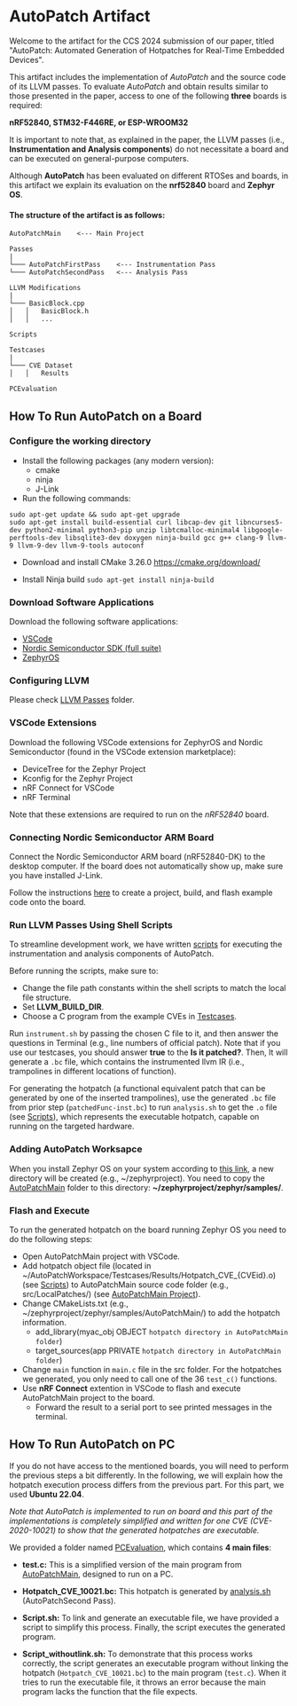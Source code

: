 # AutoPatch Artifact

Welcome to the artifact for the CCS 2024 submission of our paper, titled "AutoPatch: Automated Generation of Hotpatches for Real-Time Embedded Devices". 

This artifact includes the implementation of *AutoPatch* and the source code of its LLVM passes. 
To evaluate *AutoPatch* and obtain results similar to those presented in the paper, access to one of the following **three** boards is required: 

**nRF52840, STM32-F446RE, or ESP-WROOM32**

It is important to note that, as explained in the paper, the LLVM passes (i.e., **Instrumentation and Analysis components**) do not necessitate a board and can be executed on general-purpose computers. 

Although **AutoPatch** has been evaluated on different RTOSes and boards, in this artifact we explain its evaluation on the **nrf52840** board and **Zephyr OS**.

#### The structure of the artifact is as follows:
```
AutoPatchMain    <--- Main Project

Passes
|
└─── AutoPatchFirstPass    <--- Instrumentation Pass
└─── AutoPatchSecondPass   <--- Analysis Pass

LLVM Modifications
|
└─── BasicBlock.cpp
│   │   BasicBlock.h
│   │   ...

Scripts

Testcases
|
└─── CVE Dataset
│   │   Results

PCEvaluation
```

## How To Run AutoPatch on a Board

### Configure the working directory

- Install the following packages (any modern version):
  - cmake
  - ninja
  - J-Link
- Run the following commands:  
```shell
sudo apt-get update && sudo apt-get upgrade
sudo apt-get install build-essential curl libcap-dev git libncurses5-dev python2-minimal python3-pip unzip libtcmalloc-minimal4 libgoogle-perftools-dev libsqlite3-dev doxygen ninja-build gcc g++ clang-9 llvm-9 llvm-9-dev llvm-9-tools autoconf  
```
- Download and install CMake 3.26.0 https://cmake.org/download/

- Install Ninja build `sudo apt-get install ninja-build`
  
### Download Software Applications

Download the following software applications:

- [VSCode](https://code.visualstudio.com/)
- [Nordic Semiconductor SDK (full suite)](https://www.nordicsemi.com/Products/Development-software/nrf5-sdk)
- [ZephyrOS](https://docs.zephyrproject.org/latest/develop/getting_started/index.html)

### Configuring LLVM

Please check [LLVM Passes](Passes) folder.

### VSCode Extensions

Download the following VSCode extensions for ZephyrOS and Nordic Semiconductor (found in the VSCode extension marketplace):

- DeviceTree for the Zephyr Project
- Kconfig for the Zephyr Project
- nRF Connect for VSCode
- nRF Terminal

Note that these extensions are required to run on the *nRF52840* board.

### Connecting Nordic Semiconductor ARM Board

Connect the Nordic Semiconductor ARM board (nRF52840-DK) to the desktop computer. If the board does not automatically show up, make sure you have installed J-Link.

Follow the instructions [here](https://www.zephyrproject.org/getting-started-with-nrf-connect-for-visual-studio-code/) to create a project, build, and flash example code onto the board.

### Run LLVM Passes Using Shell Scripts

To streamline development work, we have written [scripts](Scripts) for executing the instrumentation and analysis components of AutoPatch.  

Before running the scripts, make sure to:
- Change the file path constants within the shell scripts to match the local file structure.
- Set **LLVM_BUILD_DIR**.
- Choose a C program from the example CVEs in [Testcases](Testcases).

Run `instrument.sh` by passing the chosen C file to it, and then answer the questions in Terminal (e.g., line numbers of official patch). Note that if you use our testcases, you should answer **true** to the **Is it patched?**. Then, It will generate a `.bc` file, which contains the instrumented llvm IR (i.e., trampolines in different locations of function). 

For generating the hotpatch (a functional equivalent patch that can be generated by one of the inserted trampolines), use the generated `.bc` file from prior step (`patchedFunc-inst.bc`) to run `analysis.sh` to get the `.o` file (see [Scripts](Scripts)), which represents the executable hotpatch, capable on running on the targeted hardware.


### Adding AutoPatch Worksapce

When you install Zephyr OS on your system according to [this link](https://docs.zephyrproject.org/latest/develop/getting_started/index.html), a new directory will be created (e.g., \~/zephyrproject). You need to copy the [AutoPatchMain](AutoPatchMain) folder to this directory: **~/zephyrproject/zephyr/samples/**. 



### Flash and Execute

To run the generated hotpatch on the board running Zephyr OS you need to do the following steps:

- Open AutoPatchMain project with VSCode.
- Add hotpatch object file (located in \~/AutoPatchWorkspace/Testcases/Results/Hotpatch_CVE_{CVEid}.o) (see [Scripts](Scripts)) to AutoPatchMain source code folder (e.g., src/LocalPatches/) (see [AutoPatchMain Project](https://github.com/Moh3nsalehi/AutoPatchCode/tree/main/AutoPatchMain)).
- Change CMakeLists.txt (e.g., \~/zephyrproject/zephyr/samples/AutoPatchMain/) to add the hotpatch information.
  - add_library(myac_obj OBJECT `hotpatch directory in AutoPatchMain folder`)
  - target_sources(app PRIVATE `hotpatch directory in AutoPatchMain folder`)
-  Change `main` function in `main.c` file in the src folder. For the hotpatches we generated, you only need to call one of the 36 `test_c()` functions.
-  Use **nRF Connect** extention in VSCode to flash and execute AutoPatchMain project to the board.
    - Forward the result to a serial port to see printed messages in the terminal.
 

## How To Run AutoPatch on PC

If you do not have access to the mentioned boards, you will need to perform the previous steps a bit differently. In the following, we will explain how the hotpatch execution process differs from the previous part. For this part, we used **Ubuntu 22.04**. 

*Note that AutoPatch is implemented to run on board and this part of the implementations is completely simplified and written for one CVE (CVE-2020-10021) to show that the generated hotpatches are executable.*

We provided a folder named [PCEvaluation](PCEvaluation), which contains **4 main files**:
-  **test.c:** This is a simplified version of the main program from [AutoPatchMain](AutoPatchMain/src/main.c), designed to run on a PC.

-  **Hotpatch_CVE_10021.bc:** This hotpatch is generated by [analysis.sh](Scripts) (AutoPatchSecond Pass).


-  **Script.sh:** To link and generate an executable file, we have provided a script to simplify this process. Finally, the script executes the generated program.

  
-  **Script_withoutlink.sh:** To demonstrate that this process works correctly, the script generates an executable program without linking the hotpatch (`Hotpatch_CVE_10021.bc`) to the main program (`test.c`). When it tries to run the executable file, it throws an error because the main program lacks the function that the file expects.

  


